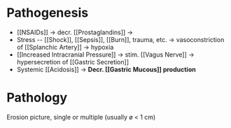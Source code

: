 # Pathogenesis
- [[NSAIDs]] -> decr. [[Prostaglandins]] ->
- Stress -- [[Shock]], [[Sepsis]], [[Burn]], trauma, etc. -> vasoconstriction of [[Splanchic Artery]] -> hypoxia
- [[Increased Intracranial Pressure]] -> stim. [[Vagus Nerve]] -> hypersecretion of [[Gastric Secretion]]
- Systemic [[Acidosis]]
-> **Decr. [[Gastric Mucous]] production**

# Pathology
Erosion picture, single or multiple (usually ø < 1 cm)
